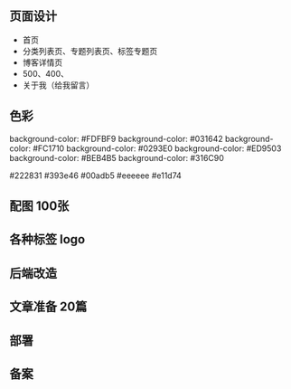 ## 页面设计
- 首页
- 分类列表页、专题列表页、标签专题页
- 博客详情页
- 500、400、
- 关于我（给我留言）


## 色彩
background-color: #FDFBF9
background-color: #031642
background-color: #FC1710
background-color: #0293E0
background-color: #ED9503
background-color: #BEB4B5
background-color: #316C90

#222831
#393e46
#00adb5
#eeeeee
#e11d74

## 配图 100张
## 各种标签 logo
## 后端改造
## 文章准备  20篇
## 部署
## 备案
